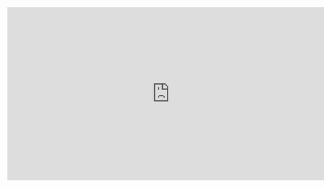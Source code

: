 <iframe width="750" height="400" src="https://www.youtube.com/embed/HbaiglWbhR0" title="Monitoring Websites with Prometheus | Prometheus Synthetic Monitoring | Prometheus Blackbox Exporter" frameborder="0" allow="accelerometer; autoplay; clipboard-write; encrypted-media; gyroscope; picture-in-picture; web-share" allowfullscreen></iframe>

